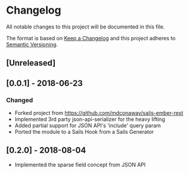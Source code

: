 # Changelog
All notable changes to this project will be documented in this file.

The format is based on [Keep a Changelog](http://keepachangelog.com/en/1.0.0/)
and this project adheres to [Semantic Versioning](http://semver.org/spec/v2.0.0.html).

## [Unreleased]

## [0.0.1] - 2018-06-23
### Changed
- Forked project from https://github.com/mdconaway/sails-ember-rest
- Implemented 3rd party json-api-serializer for the heavy lifting
- Added partial support for JSON API's 'include' query param
- Ported the module to a Sails Hook from a Sails Generator

## [0.2.0] - 2018-08-04
- Implemented the sparse field concept from JSON API